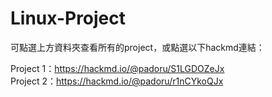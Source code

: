 # Linux-Project
可點選上方資料夾查看所有的project，或點選以下hackmd連結：

Project 1：https://hackmd.io/@padoru/S1LGDOZeJx  
Project 2：https://hackmd.io/@padoru/r1nCYkoQJx
